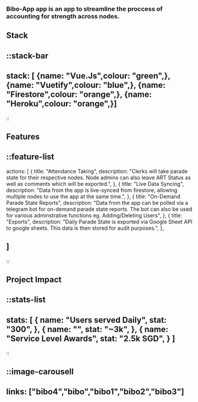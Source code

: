 ### Bibo-App app is an app to streamline the proccess of accounting for strength across nodes.


## Stack
::stack-bar
---
stack: [
    {name: "Vue.Js",colour: "green",},
    {name: "Vuetify",colour: "blue",},
    {name: "Firestore",colour: "orange",},
    {name: "Heroku",colour: "orange",}]
---
::

## Features
::feature-list
---
actions: [
  {
    title: "Attendance Taking",
    description: "Clerks will take parade state for their respective nodes. Node admins can also leave ART Status as well as comments which will be exported.",
  },
  {
    title: "Live Data Syncing",
    description: "Data from the app is live-synced from firestore, allowing multiple nodes to use the app at the same time.",
  },
  {
    title: "On-Demand Parade State Reports",
    description: "Data from the app can be polled via a telegram bot for on-demand parade state reports. The bot can also be used for various adminstrative functions eg. Adding/Deleting Users",
  },
  {
    title: "Exports",
    description: "Daily Parade State is exported via Google Sheet API to google sheets. This data is then stored for audit purposes.",
  },
  
]
---
::


## Project Impact

::stats-list
---
stats: [
    {
        name: "Users served Daily",
        stat: "300",
    },
    {
        name: "",
        stat: "~3k",
    },
    {
        name: "Service Level Awards",
        stat: "2.5k SGD",
    }
]
---
::


::image-carousell
---
links: ["bibo4","bibo","bibo1","bibo2","bibo3"]
---


